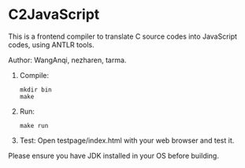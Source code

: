 # C2JavaScript

This is a frontend compiler to translate C source codes into JavaScript codes, using ANTLR tools.

Author: WangAnqi, nezharen, tarma.

1. Compile:

	```
	mkdir bin
	make
	```

2. Run:

	```
	make run
	```

3. Test:
	Open testpage/index.html with your web browser and test it.

Please ensure you have JDK installed in your OS before building.
